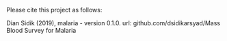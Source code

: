 Please cite this project as follows:

Dian Sidik (2019),  malaria - version 0.1.0. url: github.com/dsidikarsyad/Mass Blood Survey for Malaria
